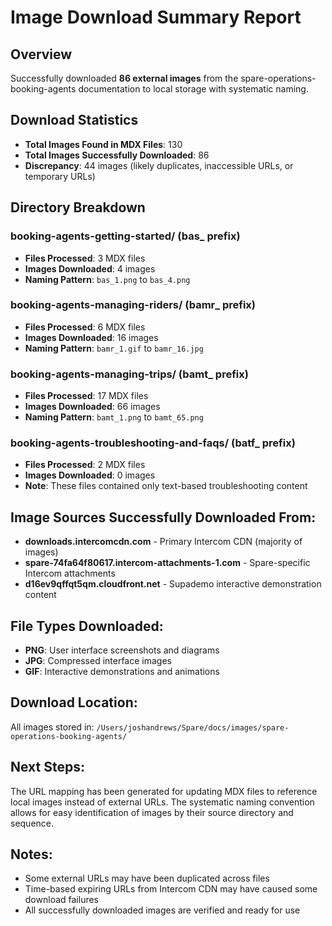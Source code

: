 # Image Download Summary Report

## Overview
Successfully downloaded **86 external images** from the spare-operations-booking-agents documentation to local storage with systematic naming.

## Download Statistics
- **Total Images Found in MDX Files**: 130
- **Total Images Successfully Downloaded**: 86
- **Discrepancy**: 44 images (likely duplicates, inaccessible URLs, or temporary URLs)

## Directory Breakdown

### booking-agents-getting-started/ (bas_ prefix)
- **Files Processed**: 3 MDX files
- **Images Downloaded**: 4 images
- **Naming Pattern**: `bas_1.png` to `bas_4.png`

### booking-agents-managing-riders/ (bamr_ prefix)
- **Files Processed**: 6 MDX files  
- **Images Downloaded**: 16 images
- **Naming Pattern**: `bamr_1.gif` to `bamr_16.jpg`

### booking-agents-managing-trips/ (bamt_ prefix)
- **Files Processed**: 17 MDX files
- **Images Downloaded**: 66 images  
- **Naming Pattern**: `bamt_1.png` to `bamt_65.png`

### booking-agents-troubleshooting-and-faqs/ (batf_ prefix)
- **Files Processed**: 2 MDX files
- **Images Downloaded**: 0 images
- **Note**: These files contained only text-based troubleshooting content

## Image Sources Successfully Downloaded From:
- **downloads.intercomcdn.com** - Primary Intercom CDN (majority of images)
- **spare-74fa64f80617.intercom-attachments-1.com** - Spare-specific Intercom attachments
- **d16ev9qffqt5qm.cloudfront.net** - Supademo interactive demonstration content

## File Types Downloaded:
- **PNG**: User interface screenshots and diagrams
- **JPG**: Compressed interface images  
- **GIF**: Interactive demonstrations and animations

## Download Location:
All images stored in: `/Users/joshandrews/Spare/docs/images/spare-operations-booking-agents/`

## Next Steps:
The URL mapping has been generated for updating MDX files to reference local images instead of external URLs. The systematic naming convention allows for easy identification of images by their source directory and sequence.

## Notes:
- Some external URLs may have been duplicated across files
- Time-based expiring URLs from Intercom CDN may have caused some download failures
- All successfully downloaded images are verified and ready for use